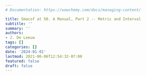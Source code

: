 ```yaml
---
# Documentation: https://wowchemy.com/docs/managing-content/

title: Smacof at 50. A Manual, Part 2 -- Metric and Interval
subtitle: ''
summary: ''
authors:
- J. De Leeuw
tags: []
categories: []
date: '2024-01-01'
lastmod: 2021-06-06T12:54:32-07:00
featured: false
draft: false
---
```

